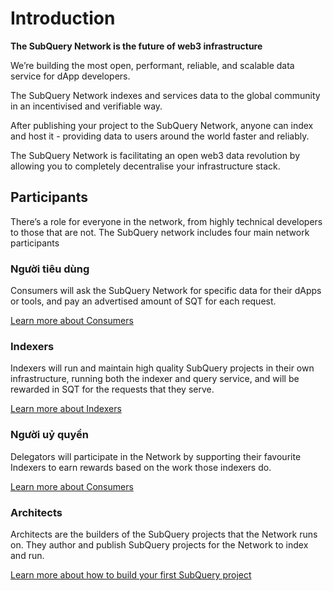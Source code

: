 # Introduction

**The SubQuery Network is the future of web3 infrastructure**

We’re building the most open, performant, reliable, and scalable data service for dApp developers.

The SubQuery Network indexes and services data to the global community in an incentivised and verifiable way.

After publishing your project to the SubQuery Network, anyone can index and host it - providing data to users around the world faster and reliably.

The SubQuery Network is facilitating an open web3 data revolution by allowing you to completely decentralise your infrastructure stack.

## Participants

There’s a role for everyone in the network, from highly technical developers to those that are not. The SubQuery network includes four main network participants

### Người tiêu dùng

Consumers will ask the SubQuery Network for specific data for their dApps or tools, and pay an advertised amount of SQT for each request.

[Learn more about Consumers](./consumers.md)

### Indexers

Indexers will run and maintain high quality SubQuery projects in their own infrastructure, running both the indexer and query service, and will be rewarded in SQT for the requests that they serve.

[Learn more about Indexers](./indexers.md)

### Người uỷ quyền

Delegators will participate in the Network by supporting their favourite Indexers to earn rewards based on the work those indexers do.

[Learn more about Consumers](./delegators.md)

### Architects

Architects are the builders of the SubQuery projects that the Network runs on. They author and publish SubQuery projects for the Network to index and run.

[Learn more about how to build your first SubQuery project](/build/introduction.md)
